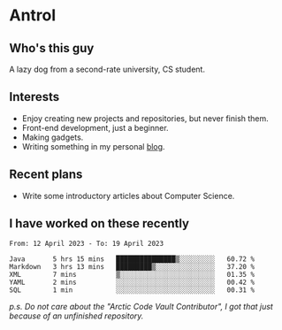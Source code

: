 # Antrol

## Who's this guy

A lazy dog from a second-rate university, CS student.

## Interests

* Enjoy creating new projects and repositories, but never finish them.
* Front-end development, just a beginner.
* Making gadgets.
* Writing something in my personal [blog](https://blog.antrol.xyz/).

## Recent plans

* Write some introductory articles about Computer Science.

<!--
* Try to develop a website for [Anime4KCPP](https://github.com/TianZerL/Anime4KCPP).
* Develop a Markdown renderer which user can customize its css, of course it is GUI-based.~~(If I could finish  it before getting bored)~~
* Work with my [teammates](https://github.com/SWJTU-Lazy-Dogs).
* Find something interests me, as a hobby after finishing my ~~boring~~ homework.
-->

## I have worked on these recently

<!--START_SECTION:waka-->

```text
From: 12 April 2023 - To: 19 April 2023

Java       5 hrs 15 mins   ███████████████▒░░░░░░░░░   60.72 %
Markdown   3 hrs 13 mins   █████████▒░░░░░░░░░░░░░░░   37.20 %
XML        7 mins          ▒░░░░░░░░░░░░░░░░░░░░░░░░   01.35 %
YAML       2 mins          ░░░░░░░░░░░░░░░░░░░░░░░░░   00.42 %
SQL        1 min           ░░░░░░░░░░░░░░░░░░░░░░░░░   00.31 %
```

<!--END_SECTION:waka-->

*p.s.  Do not care about the "Arctic Code Vault Contributor", I got that just because of an unfinished repository.*

<!--
**qzmlgfj/qzmlgfj** is a ✨ _special_ ✨ repository because its `README.md` (this file) appears on your GitHub profile.

Here are some ideas to get you started:

- 🔭 I’m currently working on ...
- 🌱 I’m currently learning ...
- 👯 I’m looking to collaborate on ...
- 🤔 I’m looking for help with ...
- 💬 Ask me about ...
- 📫 How to reach me: ...
- 😄 Pronouns: ...
- ⚡ Fun fact: ...
-->
